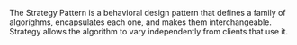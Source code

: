 The Strategy Pattern is a behavioral design pattern that defines a family of algorighms, encapsulates each one, and makes them interchangeable. Strategy allows the algorithm to vary independently from clients that use it.
